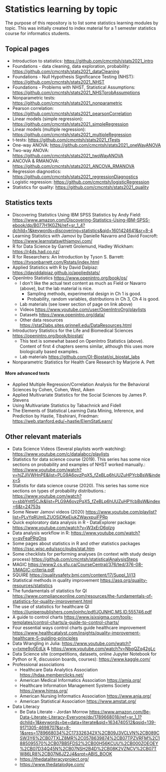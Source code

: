 # Statistics learning by topic

The purpose of this repository is to list some statistics learning modules by topic. This was initially created to index material for a 1 semester statistics course for informatics students.

## Topical pages

* Introduction to statistics: https://github.com/cmcntsh/stats2021_intro
* Foundations - data cleaning, data exploration, probability: https://github.com/cmcntsh/stats2021_dataCleaning
* Foundations - Null Hypothesis Significance Testing (NHST): https://github.com/cmcntsh/stats2021_NHST
* Foundations - Problems with NHST, Statistical Assumptions: https://github.com/cmcntsh/stats2021_NHSTprobAssumptions
* Nonparametric tests: https://github.com/cmcntsh/stats2021_nonparametric
* Pearson correlation: https://github.com/cmcntsh/stats2021_pearsonCorrelation
* Linear models (simple regression): https://github.com/cmcntsh/stats2021_simpleRegression
* Linear models (multiple regression): https://github.com/cmcntsh/stats2021_multipleRegression
* t-tests: https://github.com/cmcntsh/stats2021_tTests
* One-way ANOVA: https://github.com/cmcntsh/stats2021_oneWayANOVA
* Two-way ANOVA: https://github.com/cmcntsh/stats2021_twoWayANOVA
* ANCOVA & RMANOVA: https://github.com/cmcntsh/stats2021_ANCOVA_RMANOVA
* Regression diagnostics: https://github.com/cmcntsh/stats2021_regressionDiagnostics
* Logistic regression: https://github.com/cmcntsh/logisticRegression
* Statistics for quality: https://github.com/cmcntsh/stats2021_quality

## Statistics texts

* Discovering Statistics Using IBM SPSS Statistics by Andy Field: https://www.amazon.com/Discovering-Statistics-Using-IBM-SPSS-ebook/dp/B077H1KGZN/ref=sr_1_4?dchild=1&keywords=discovering+statistics&qid=1601424641&sr=8-4
* Learning Statistics with Jamovi by Danielle Navarro and David Foxcroft: https://www.learnstatswithjamovi.com/
* R for Data Science by Garrett Grolemund, Hadley Wickham: https://r4ds.had.co.nz/
* R for Researchers: An Introduction by Tyson S. Barrett: https://tysonbarrett.com/Rstats/index.html
* Applied Statistics with R by David Dalpiaz: https://daviddalpiaz.github.io/appliedstats/
* OpenIntro Statistics https://www.openintro.org/book/os/
  * I don't like the actual text content as much as Field or Navarro (above), but the lab material is nice.
    * Sampling methods, experimental design in Ch 1 is good.
    * Probability, random variables, distributions in Ch 3, Ch 4 is good.
  * Lab materials (see lower section of page on link above)
  * Videos https://www.youtube.com/user/OpenIntroOrg/playlists
  * Datasets https://www.openintro.org/data/
  * Other data resources https://stat2labs.sites.grinnell.edu/DataResources.html
* Introductory Statistics for the Life and Biomedical Sciences https://openintro.org/book/biostat/
  * This text is somewhat based on OpenIntro Statistics (above). Content of first 4 chapters seems similar, although this uses more biologically based examples.
  * Lab materials https://github.com/OI-Biostat/oi_biostat_labs
* Nonparametric Statistics for Health Care Research by Marjorie A. Pett

#### More advanced texts

* Applied Multiple Regression/Correlation Analysis for the Behavioral Sciences by Cohen, Cohen, West, Aiken
* Applied Multivariate Statistics for the Social Sciences by James P. Stevens
* Using Multivariate Statistics by Tabachnick and Fidell
* The Elements of Statistical Learning Data Mining, Inference, and Prediction by Hastie, Tibshirani, Friedman: https://web.stanford.edu/~hastie/ElemStatLearn/

## Other relevant materials

* Data Science Videos (Several playlists worth watching): https://www.youtube.com/c/datalabcc/playlists
* Statistics for data science course (2019). This series has some nice sections on probability and examples of NHST worked manually.: https://www.youtube.com/watch?v=hjZJIVWHnPE&list=PLG9A6ovzPqX5_fZeBLp6hUUZuHPYcbBsW&index=5
* Statistis for data science course (2020). This series has some nice sections on types of probability distributions.: https://www.youtube.com/watch?v=sbbYntt5CJk&list=PLG9A6ovzPqX5_fZeBLp6hUUZuHPYcbBsW&index=6&t=24753s
* Some Newer Jamovi videos (2020) https://www.youtube.com/playlist?list=PLvYqRUmlLZUOSjDKeEiukZWayxpuiFPRp
* Quick exploratory data analysis in R - DataExplorer package: https://www.youtube.com/watch?v=W3xErD6qIzg
* Data analysis workflow in R: https://www.youtube.com/watch?v=qvFeaPRgOns
* Some pages about statistics in R and other statistics packages https://ssc.wisc.edu/sscc/pubs/stat.htm
* Some checklists for performing analyses (in context with study design process) https://github.com/cmcntsh/statisticalAnalysisSteps
* MAGIC https://www2.cs.sfu.ca/CourseCentral/376/ted/376-08-1/MAGIC-criteria.pdf
* SQUIRE https://qualitysafety.bmj.com/content/17/Suppl_1/i13
* Statistical methods in quality improvement https://asq.org/quality-resources/statistics
* The fundamentals of statistics for QI https://www.complianceonline.com/resources/the-fundamentals-of-statistics-for-quality-improvement.html
* The use of statistics for healthcare QI https://juniperpublishers.com/jojnhc/pdf/JOJNHC.MS.ID.555746.pdf
* A guide to control charts https://www.isixsigma.com/tools-templates/control-charts/a-guide-to-control-charts/
* Four essential ways control charts guide healthcare improvement https://www.healthcatalyst.com/insights/quality-improvement-healthcare-5-guiding-principles
* Data Wrangling in Julia: https://www.youtube.com/watch?v=txme9o0EdLk & https://www.youtube.com/watch?v=NbqQZq42gLc
* Data Science site (competitions, datasets, online Jupyter Notebook for Python or R, discussion boards, courses): https://www.kaggle.com/
* Professional associations
  * Healthcare Data Analytics Association https://hdaa.memberclicks.net/
  * American Medical Informatics Association https://amia.org/
  * Healthcare Information Management Systems Society https://www.himss.org/
  * American Nursing Informatics Association https://www.ania.org/
  * American Statistical Association https://www.amstat.org/
* Data Literacy
  * Be Data Literate - Jordan Morrow https://www.amazon.com/Be-Data-Literate-Literacy-Everyone/dp/1789668018/ref=sr_1_1?dchild=1&keywords=be+data+literate&qid=1634740512&qsid=139-9171305-4698707&sr=8-1&sres=1789668034%2C173326342X%2CB09J3VCLVN%2CB089CSW3Y6%2CB07TXLZ8MR%2C0578639874%2CB07TPZVRFM%2C1885095570%2CB07BB5FDS2%2CB00H56KCUU%2CB000ZOEOEY%2CB07D34Q45N%2CB07NSH2B4D%2CB08K2VZNCV%2CB07TW86LR8%2CB07N6JZ2J4&srpt=ABIS_BOOK
  * https://thedataliteracyproject.org/
  * https://www.thedatalodge.com/

